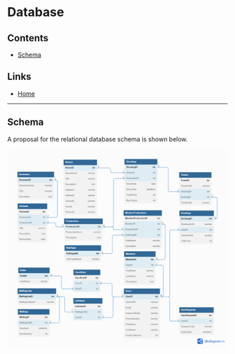 # Database

## Contents
+ [Schema](#schema)

## Links
+ [Home](../README.md)

<hr>

## Schema
A proposal for the relational database schema is shown below.

![schema](images/schema.png)